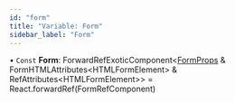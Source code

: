 ```yaml
---
id: "form"
title: "Variable: Form"
sidebar_label: "Form"
---
```


• `Const` **Form**: ForwardRefExoticComponent&#60;[FormProps](../interfaces/formprops.md) & FormHTMLAttributes&#60;HTMLFormElement> & RefAttributes&#60;HTMLFormElement>> = React.forwardRef(FormRefComponent)
